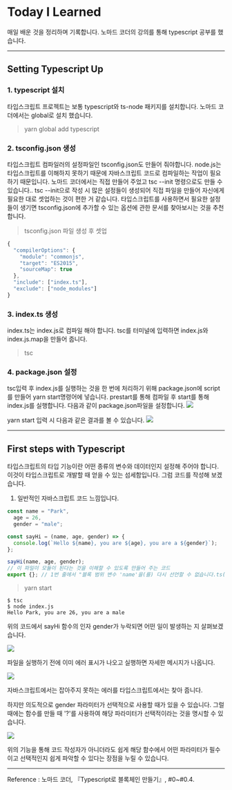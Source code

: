 # Today I Learned

매일 배운 것을 정리하며 기록합니다. 노마드 코더의 강의를 통해 typescript 공부를 했습니다.

---

## Setting Typescript Up

### 1. typescript 설치

타입스크립트 프로젝트는 보통 typescript와 ts-node 패키지를 설치합니다.
노마드 코더에서는 global로 설치 했습니다.

> yarn global add typescript

### 2. tsconfig.json 생성

타입스크립트 컴파일러의 설정파일인 tsconfig.json도 만들어 줘야합니다.
node.js는 타입스크립트를 이해하지 못하기 때문에 자바스크립트 코드로 컴파일하는 작업이 필요하기 때문입니다.
노마드 코더에서는 직접 만들어 주었고 tsc --init 명령으로도 만들 수 있습니다..
tsc --init으로 작성 시 많은 설정들이 생성되어 직접 파일을 만들어 자신에게 필요한 대로 셋업하는 것이 편한 거 같습니다.
타입스크립트를 사용하면서 필요한 설정들이 생기면 tsconfig.json에 추가할 수 있는 옵션에 관한 문서를 찾아보시는 것을 추천합니다.

> tsconfig.json 파일 생성 후 셋업

```typescript
{
  "compilerOptions": {
    "module": "commonjs",
    "target": "ES2015",
    "sourceMap": true
  },
  "include": ["index.ts"],
  "exclude": ["node_modules"]
}
```

### 3. index.ts 생성

index.ts는 index.js로 컴파일 해야 합니다.
tsc를 터미널에 입력하면 index.js와 index.js.map을 만들어 줍니다.

> tsc

### 4. package.json 설정

tsc입력 후 index.js를 실행하는 것을 한 번에 처리하기 위해
package.json에 script를 만들어 yarn start명령어에 넣습니다.
prestart를 통해 컴파일 후 start를 통해 index.js를 실행합니다.
다음과 같이 package.json파일을 설정합니다.
![](https://images.velog.io/images/qmasem/post/2ccb4ff6-4f33-4465-b405-6e331a6fecc3/%E1%84%89%E1%85%B3%E1%84%8F%E1%85%B3%E1%84%85%E1%85%B5%E1%86%AB%E1%84%89%E1%85%A3%E1%86%BA%202021-04-14%20%E1%84%8B%E1%85%A9%E1%84%92%E1%85%AE%208.23.47.png)

yarn start 입력 시 다음과 같은 결과를 볼 수 있습니다.
![](https://images.velog.io/images/qmasem/post/436754c5-a91d-45b0-a99c-e0200ebb5330/%E1%84%89%E1%85%B3%E1%84%8F%E1%85%B3%E1%84%85%E1%85%B5%E1%86%AB%E1%84%89%E1%85%A3%E1%86%BA%202021-04-14%20%E1%84%8B%E1%85%A9%E1%84%92%E1%85%AE%208.27.21.png)

---

## First steps with Typescript

타입스크립트의 타입 기능이란 어떤 종류의 변수와 데이터인지 설정해 주어야 합니다.
이것이 타입스크립트로 개발할 때 얻을 수 있는 섬세함입니다.
그럼 코드를 작성해 보겠습니다.

1. 일반적인 자바스크립트 코드 느낌입니다.

```typescript
const name = "Park",
  age = 26,
  gender = "male";

const sayHi = (name, age, gender) => {
  console.log(`Hello ${name}, you are ${age}, you are a ${gender}`);
};

sayHi(name, age, gender);
// 이 파일이 모듈이 된다는 것을 이해할 수 있도록 만들어 주는 코드
export {}; // 1번 줄에서 "블록 범위 변수 'name'을(를) 다시 선언할 수 없습니다.ts(2451)" 에러가 나는 걸 방지해 줌, 약간 버그같은 느낌
```

> yarn start

```
$ tsc
$ node index.js
Hello Park, you are 26, you are a male
```

위의 코드에서 sayHi 함수의 인자 gender가 누락되면 어떤 일이 발생하는 지 살펴보겠습니다.

![](https://images.velog.io/images/qmasem/post/67cc47e4-b5de-480e-83b5-5c1bbb7a06c2/%E1%84%89%E1%85%B3%E1%84%8F%E1%85%B3%E1%84%85%E1%85%B5%E1%86%AB%E1%84%89%E1%85%A3%E1%86%BA%202021-04-14%20%E1%84%8B%E1%85%A9%E1%84%92%E1%85%AE%208.52.54.png)

파일을 실행하기 전에 이미 에러 표시가 나오고 실행하면 자세한 메시지가 나옵니다.

![](https://images.velog.io/images/qmasem/post/febf5357-abb6-49c9-b57b-4890cd1cf12b/%E1%84%89%E1%85%B3%E1%84%8F%E1%85%B3%E1%84%85%E1%85%B5%E1%86%AB%E1%84%89%E1%85%A3%E1%86%BA%202021-04-14%20%E1%84%8B%E1%85%A9%E1%84%92%E1%85%AE%208.53.53.png)

자바스크립트에서는 잡아주지 못하는 에러를 타입스크립트에서는 찾아 줍니다.

하지만 의도적으로 gender 파라미터가 선택적으로 사용할 때가 있을 수 있습니다.
그럴 때에는 함수를 만들 때 '?'를 사용하여 해당 파라미터가 선택적이라는 것을 명시할 수 있습니다.

![](https://images.velog.io/images/qmasem/post/60d308a1-4382-49c0-a358-0984fa9b3dc3/image.png)

위의 기능을 통해 코드 작성자가 아니더라도 쉽게 해당 함수에서 어떤 파라미터가 필수이고 선택적인지 쉽게 파악할 수 있다는 장점을 누릴 수 있습니다.

---

Reference : 노마드 코더, 『Typescript로 블록체인 만들기』, #0~#0.4.
